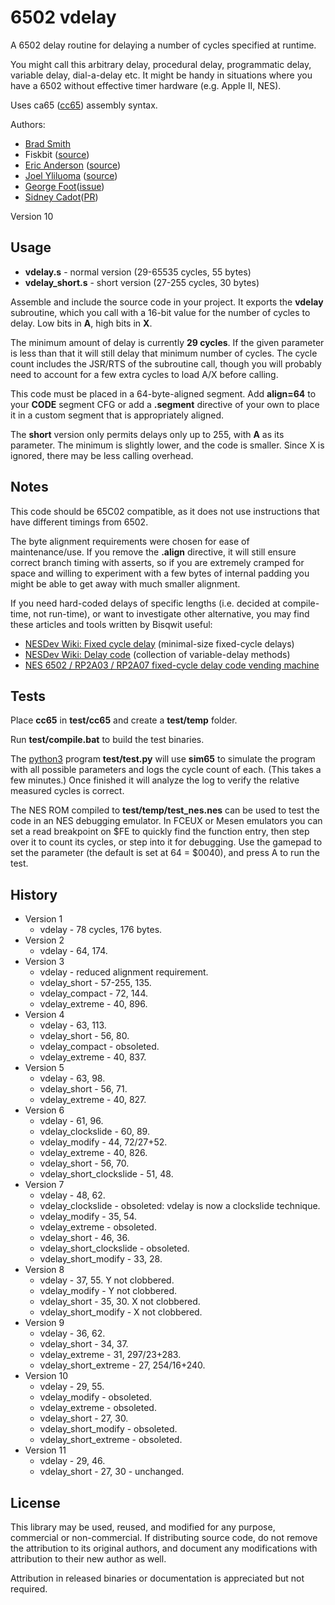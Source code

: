 # 6502 vdelay

A 6502 delay routine for delaying a number of cycles specified at runtime.

You might call this arbitrary delay, procedural delay, programmatic delay, variable delay, dial-a-delay etc.
 It might be handy in situations where you have a 6502 without effective timer hardware (e.g. Apple II, NES).

Uses ca65 ([cc65](https://cc65.github.io/)) assembly syntax.

Authors:
* [Brad Smith](http://rainwarrior.ca)
* Fiskbit ([source](https://forums.nesdev.com/viewtopic.php?p=257651#p257651))
* [Eric Anderson](https://github.com/ejona86) ([source](http://forums.nesdev.com/viewtopic.php?p=258154#p258154))
* [Joel Yliluoma](https://bisqwit.iki.fi/) ([source](https://wiki.nesdev.com/w/index.php/Delay_code))
* [George Foot](https://github.com/gfoot)([issue](https://github.com/bbbradsmith/6502vdelay/issues/6))
* [Sidney Cadot](https://github.com/sidneycadot)([PR](https://github.com/bbbradsmith/6502vdelay/pull/4))

Version 10

## Usage

* **vdelay.s** - normal version (29-65535 cycles, 55 bytes)
* **vdelay_short.s** - short version (27-255 cycles, 30 bytes)

Assemble and include the source code in your project. It exports the **vdelay**
 subroutine, which you call with a 16-bit value for the number of cycles to delay.
 Low bits in **A**, high bits in **X**.

The minimum amount of delay is currently **29 cycles**.
 If the given parameter is less than that it will still delay that minimum number of cycles.
 The cycle count includes the JSR/RTS of the subroutine call,
 though you will probably need to account for a few extra cycles to load A/X before calling.

This code must be placed in a 64-byte-aligned segment. Add **align=64** to your **CODE** segment CFG
 or add a **.segment** directive of your own to place it in a custom segment that is appropriately aligned.

The **short** version only permits delays only up to 255, with **A** as its parameter.
 The minimum is slightly lower, and the code is smaller.
 Since X is ignored, there may be less calling overhead.

## Notes

This code should be 65C02 compatible, as it does not use instructions that have different timings from 6502.

The byte alignment requirements were chosen for ease of maintenance/use.
 If you remove the **.align** directive, it will still ensure correct branch timing with asserts,
 so if you are extremely cramped for space and willing to experiment with a few bytes of internal padding
 you might be able to get away with much smaller alignment.

If you need hard-coded delays of specific lengths (i.e. decided at compile-time, not run-time),
 or want to investigate other alternative, you may find these articles and tools written by Bisqwit useful:

* [NESDev Wiki: Fixed cycle delay](https://wiki.nesdev.com/w/index.php/Fixed_cycle_delay) (minimal-size fixed-cycle delays)
* [NESDev Wiki: Delay code](https://wiki.nesdev.com/w/index.php/Delay_code) (collection of variable-delay methods)
* [NES 6502 / RP2A03 / RP2A07 fixed-cycle delay code vending machine](https://bisqwit.iki.fi/utils/nesdelay.php)

## Tests

Place **cc65** in **test/cc65** and create a **test/temp** folder.

Run **test/compile.bat** to build the test binaries.

The [python3](https://www.python.org/) program **test/test.py** will use **sim65** to simulate the program
 with all possible parameters and logs the cycle count of each.
 (This takes a few minutes.)
 Once finished it will analyze the log to verify the relative measured cycles is correct.

The NES ROM compiled to **test/temp/test_nes.nes** can be used to test the code in an NES debugging emulator.
 In FCEUX or Mesen emulators you can set a read breakpoint on $FE to quickly find the function entry,
 then step over it to count its cycles, or step into it for debugging.
 Use the gamepad to set the parameter (the default is set at 64 = $0040),
 and press A to run the test.

## History

* Version 1
  * vdelay - 78 cycles, 176 bytes.
* Version 2
  * vdelay - 64, 174.
* Version 3
  * vdelay - reduced alignment requirement.
  * vdelay_short - 57-255, 135.
  * vdelay_compact - 72, 144.
  * vdelay_extreme - 40, 896.
* Version 4
  * vdelay - 63, 113.
  * vdelay_short - 56, 80.
  * vdelay_compact - obsoleted.
  * vdelay_extreme - 40, 837.
* Version 5
  * vdelay - 63, 98.
  * vdelay_short - 56, 71.
  * vdelay_extreme - 40, 827.
* Version 6
  * vdelay - 61, 96.
  * vdelay_clockslide - 60, 89.
  * vdelay_modify - 44, 72/27+52.
  * vdelay_extreme - 40, 826.
  * vdelay_short - 56, 70.
  * vdelay_short_clockslide - 51, 48.
* Version 7
  * vdelay - 48, 62.
  * vdelay_clockslide - obsoleted: vdelay is now a clockslide technique.
  * vdelay_modify - 35, 54.
  * vdelay_extreme - obsoleted.
  * vdelay_short - 46, 36.
  * vdelay_short_clockslide - obsoleted.
  * vdelay_short_modify - 33, 28.
* Version 8
  * vdelay - 37, 55. Y not clobbered.
  * vdelay_modify - Y not clobbered.
  * vdelay_short - 35, 30. X not clobbered.
  * vdelay_short_modify - X not clobbered.
* Version 9
  * vdelay - 36, 62.
  * vdelay_short - 34, 37.
  * vdelay_extreme - 31, 297/23+283.
  * vdelay_short_extreme - 27, 254/16+240.
* Version 10
  * vdelay - 29, 55.
  * vdelay_modify - obsoleted.
  * vdelay_extreme - obsoleted.
  * vdelay_short - 27, 30.
  * vdelay_short_modify - obsoleted.
  * vdelay_short_extreme - obsoleted.
* Version 11
  * vdelay - 29, 46.
  * vdelay_short - 27, 30 - unchanged.

## License

This library may be used, reused, and modified for any purpose, commercial or non-commercial.
 If distributing source code, do not remove the attribution to its original authors,
 and document any modifications with attribution to their new author as well.

Attribution in released binaries or documentation is appreciated but not required.
